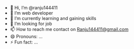 - 👋 Hi, I’m @ranju144411
- 👀 I’m web developer
- 🌱 I’m currently learning and gaining skills
- 💞️ I’m looking for job
- 📫 How to reach me contact on Ranju144411@gmail.com
- 😄 Pronouns: ...
- ⚡ Fun fact: ...

<!---
ranju144411/ranju144411 is a ✨ special ✨ repository because its `README.md` (this file) appears on your GitHub profile.
You can click the Preview link to take a look at your changes.
--->
